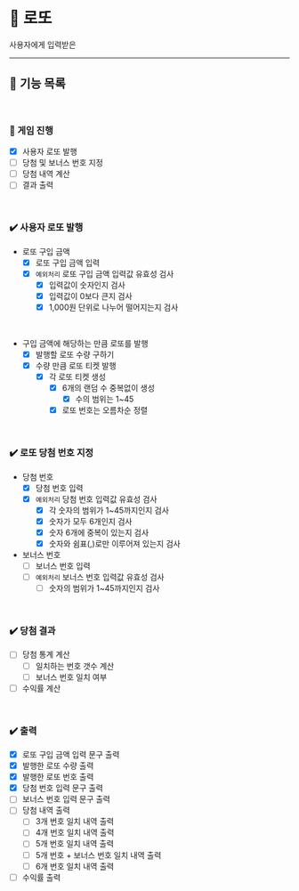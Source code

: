 # 🎊 로또

사용자에게 입력받은

---

## 🚀 기능 목록

<br>

### 🎈 게임 진행

- [X] 사용자 로또 발행
- [ ] 당첨 및 보너스 번호 지정
- [ ] 당첨 내역 계산
- [ ] 결과 출력

<br>

### ✔️ 사용자 로또 발행

- 로또 구입 금액
    - [X] 로또 구입 금액 입력
    - [X] `예외처리` 로또 구입 금액 입력값 유효성 검사
        - [X] 입력값이 숫자인지 검사
        - [X] 입력값이 0보다 큰지 검사
        - [X] 1,000원 단위로 나누어 떨어지는지 검사

<br>

- 구입 금액에 해당하는 만큼 로또를 발행
    - [X] 발행할 로또 수량 구하기
    - [X] 수량 만큼 로또 티켓 발행
        - [X] 각 로또 티켓 생성
            - [X] 6개의 랜덤 수 중복없이 생성
                - [X] 수의 범위는 1~45
            - [X] 로또 번호는 오름차순 정렬

<br>

### ✔️ 로또 당첨 번호 지정

- 당첨 번호
    - [X] 당첨 번호 입력
    - [X] `예외처리` 당첨 번호 입력값 유효성 검사
        - [X] 각 숫자의 범위가 1~45까지인지 검사
        - [X] 숫자가 모두 6개인지 검사
        - [X] 숫자 6개에 중복이 있는지 검사
        - [X] 숫자와 쉼표(,)로만 이루어져 있는지 검사
- 보너스 번호
    - [ ] 보너스 번호 입력
    - [ ] `예외처리` 보너스 번호 입력값 유효성 검사
        - [ ] 숫자의 범위가 1~45까지인지 검사

<br>

### ✔️ 당첨 결과

- [ ] 당첨 통계 계산
    - [ ] 일치하는 번호 갯수 계산
    - [ ] 보너스 번호 일치 여부
- [ ] 수익률 계산

<br>

### ✔️ 출력

- [X] 로또 구입 금액 입력 문구 출력
- [X] 발행한 로또 수량 출력
- [X] 발행한 로또 번호 출력
- [X] 당첨 번호 입력 문구 출력
- [ ] 보너스 번호 입력 문구 출력
- [ ] 당첨 내역 출력
    - [ ] 3개 번호 일치 내역 출력
    - [ ] 4개 번호 일치 내역 출력
    - [ ] 5개 번호 일치 내역 출력
    - [ ] 5개 번호 + 보너스 번호 일치 내역 출력
    - [ ] 6개 번호 일치 내역 출력
- [ ] 수익률 출력